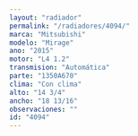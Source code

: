 ```yaml
---
layout: "radiador"
permalink: "/radiadores/4094/"
marca: "Mitsubishi"
modelo: "Mirage"
ano: "2015"
motor: "L4 1.2"
transmision: "Automática"
parte: "1350A670"
clima: "Con clima"
alto: "14 3/4"
ancho: "18 13/16"
observaciones: ""
id: "4094"
---
```



